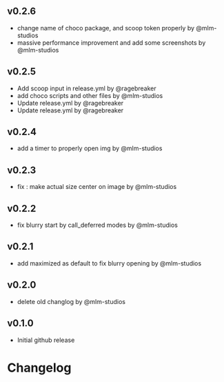 ## v0.2.6

- change name of choco package, and scoop token properly by @mlm-studios
- massive performance improvement and add some screenshots by @mlm-studios


## v0.2.5

- Add scoop input in release.yml by @ragebreaker
- add choco scripts and other files by @mlm-studios
- Update release.yml by @ragebreaker
- Update release.yml by @ragebreaker


## v0.2.4

- add a timer to properly open img by @mlm-studios


## v0.2.3

- fix : make actual size center on image by @mlm-studios


## v0.2.2

- fix blurry start by call_deferred modes by @mlm-studios


## v0.2.1

- add maximized as default to fix blurry opening by @mlm-studios


## v0.2.0

- delete old changlog by @mlm-studios


## v0.1.0

- Initial github release
 
# Changelog